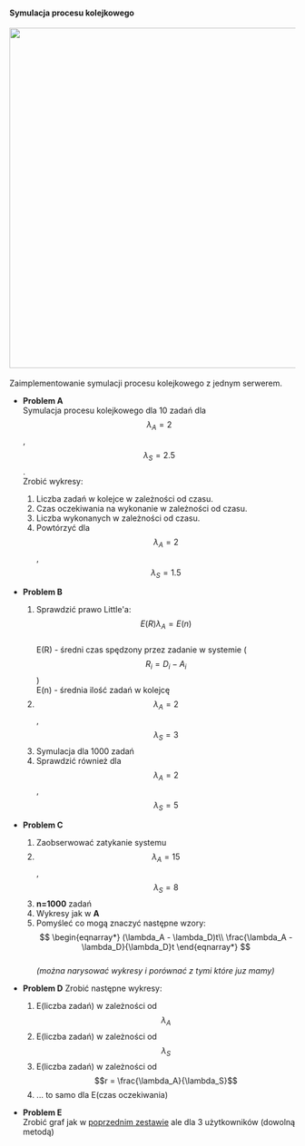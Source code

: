#### Symulacja procesu kolejkowego

<div class="row mt-3" style="margin-bottom: 18px">
    <div class="col-sm mt-3 mt-md-0" align='center'>
        <img class="img-fluid rounded z-depth-1" src="{{ site.baseurl }}/teaching/2021_metody_statystyczne/server.png" width="600">
    </div>
</div>

Zaimplementowanie symulacji procesu kolejkowego z jednym serwerem.

- **Problem A**  
    Symulacja procesu kolejkowego dla 10 zadań dla $$\lambda_A = 2$$, $$\lambda_S = 2.5$$.  
    Zrobić wykresy:
    1. Liczba zadań w kolejce w zależności od czasu.
    2. Czas oczekiwania na wykonanie w zależności od czasu.
    3. Liczba wykonanych w zależności od czasu.
    4. Powtórzyć dla $$\lambda_A = 2$$, $$\lambda_S = 1.5$$

- **Problem B**  
    1. Sprawdzić prawo Little'a: 
    $$E(R) \lambda_A = E(n)$$  
    E(R) - średni czas spędzony przez zadanie w systemie ($$R_i = D_i - A_i$$)  
    E(n) - średnia ilość zadań w kolejcę  
    2. $$\lambda_A = 2$$, $$\lambda_S = 3$$
    3. Symulacja dla 1000 zadań
    4. Sprawdzić również dla  $$\lambda_A = 2$$, $$\lambda_S = 5$$

- **Problem C**  
    1. Zaobserwować zatykanie systemu
    2. $$\lambda_A = 15$$, $$\lambda_S = 8$$
    3. **n=1000** zadań
    4. Wykresy jak w **A**
    5. Pomyśleć co mogą znaczyć następne wzory:  
     $$
     \begin{eqnarray*}
        (\lambda_A - \lambda_D)t\\ 
        \frac{\lambda_A - \lambda_D}{\lambda_D}t
    \end{eqnarray*}
    $$  
    *(można narysować wykresy i porównać z tymi które juz mamy)*

- **Problem D** 
    Zrobić następne wykresy:  
    1. E(liczba zadań) w zależności od $$\lambda_A$$
    2. E(liczba zadań) w zależności od $$\lambda_S$$
    3. E(liczba zadań) w zależności od $$r = \frac{\lambda_A}{\lambda_S}$$
    4. ... to samo dla E(czas oczekiwania)

- **Problem E**  
   Zrobić graf jak w [poprzednim zestawie](#symulacja-procesu-markova)
   ale dla 3 użytkowników (dowolną metodą) 